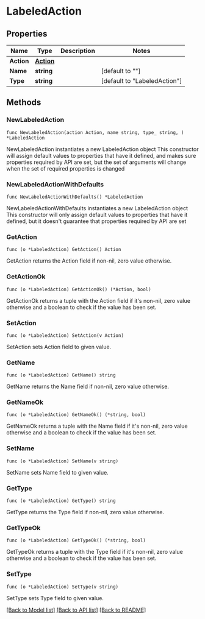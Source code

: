 # LabeledAction

## Properties

Name | Type | Description | Notes
------------ | ------------- | ------------- | -------------
**Action** | [**Action**](Action.md) |  | 
**Name** | **string** |  | [default to ""]
**Type** | **string** |  | [default to "LabeledAction"]

## Methods

### NewLabeledAction

`func NewLabeledAction(action Action, name string, type_ string, ) *LabeledAction`

NewLabeledAction instantiates a new LabeledAction object
This constructor will assign default values to properties that have it defined,
and makes sure properties required by API are set, but the set of arguments
will change when the set of required properties is changed

### NewLabeledActionWithDefaults

`func NewLabeledActionWithDefaults() *LabeledAction`

NewLabeledActionWithDefaults instantiates a new LabeledAction object
This constructor will only assign default values to properties that have it defined,
but it doesn't guarantee that properties required by API are set

### GetAction

`func (o *LabeledAction) GetAction() Action`

GetAction returns the Action field if non-nil, zero value otherwise.

### GetActionOk

`func (o *LabeledAction) GetActionOk() (*Action, bool)`

GetActionOk returns a tuple with the Action field if it's non-nil, zero value otherwise
and a boolean to check if the value has been set.

### SetAction

`func (o *LabeledAction) SetAction(v Action)`

SetAction sets Action field to given value.


### GetName

`func (o *LabeledAction) GetName() string`

GetName returns the Name field if non-nil, zero value otherwise.

### GetNameOk

`func (o *LabeledAction) GetNameOk() (*string, bool)`

GetNameOk returns a tuple with the Name field if it's non-nil, zero value otherwise
and a boolean to check if the value has been set.

### SetName

`func (o *LabeledAction) SetName(v string)`

SetName sets Name field to given value.


### GetType

`func (o *LabeledAction) GetType() string`

GetType returns the Type field if non-nil, zero value otherwise.

### GetTypeOk

`func (o *LabeledAction) GetTypeOk() (*string, bool)`

GetTypeOk returns a tuple with the Type field if it's non-nil, zero value otherwise
and a boolean to check if the value has been set.

### SetType

`func (o *LabeledAction) SetType(v string)`

SetType sets Type field to given value.



[[Back to Model list]](../README.md#documentation-for-models) [[Back to API list]](../README.md#documentation-for-api-endpoints) [[Back to README]](../README.md)


